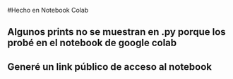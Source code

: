 #Hecho en Notebook Colab
## Algunos prints no se muestran en .py porque los probé en el notebook de google colab
## Generé un link público de acceso al notebook